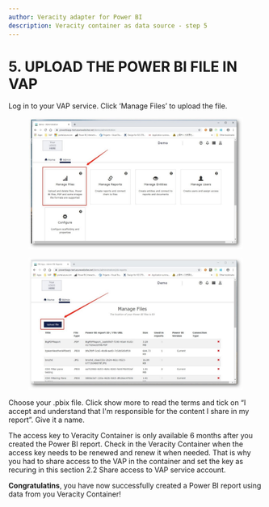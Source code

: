 ```yaml
---
author: Veracity adapter for Power BI
description: Veracity container as data source - step 5
---
```


# 5.	UPLOAD THE POWER BI FILE IN VAP
Log in to your VAP service. Click ‘Manage Files’ to upload the file.

<figure>
	<img src="assets/15.jpg"/>
</figure>

<figure>
	<img src="assets/16.jpg"/>
</figure>

Choose your .pbix file. Click show more to read the terms and tick on “I accept and understand that I'm responsible for the content I share in my report”. Give it a name.

The access key to Veracity Container is only available 6 months after you created the Power BI report. Check in the Veracity Container when the access key needs to be renewed and renew it when needed. That is why you had to share access to the VAP in the container and set the key as recuring in this section 2.2 Share access to VAP service account. 

**Congratulatins**, you have now successfully created a Power BI report using data from you Veracity Container!